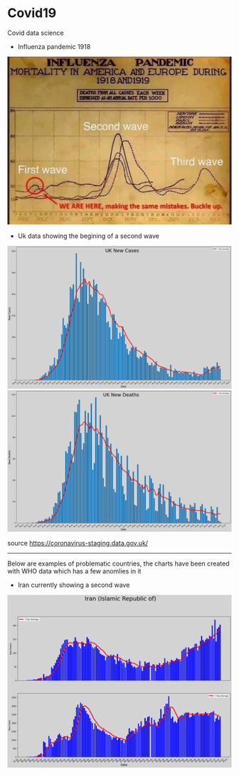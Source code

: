 # Covid19
Covid data science


* Influenza pandemic 1918

![](Influenza_Pandemic.jpg)

* Uk data showing the begining of a second wave 

![](/UK_Data/UK_New_Cases.png)
![](/UK_Data/UK_New_Deaths.png)

source https://coronavirus-staging.data.gov.uk/

----

Below are examples of problematic countries, the charts have been created with WHO data which has a few anomlies in it

* Iran currently showing a second wave

![](/WHO_Data/Iran.png)
